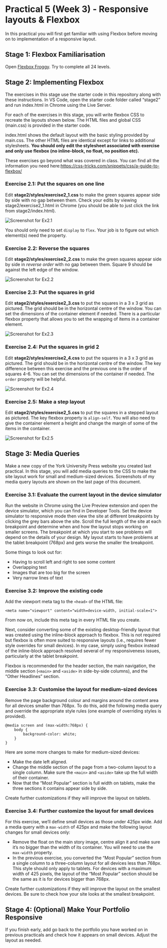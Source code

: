 # Practical 5 (Week 3) - Responsive layouts & Flexbox

In this practical you will first get familiar with using Flexbox before moving on to implementation of a responsive layout.

## Stage 1: Flexbox Familiarisation 
Open [Flexbox Froggy](http://flexboxfroggy.com/). Try to complete all 24 levels.

## Stage 2: Implementing Flexbox

The exercises in this stage use the starter code in this repository along with these instructions. In VS Code, open the starter code folder called “stage2” and run index.html in Chrome using the Live Server.

For each of the exercises in this stage, you will write flexbox CSS to recreate the layouts shown below. The HTML files and global CSS (main.css) is provided in the starter code. 

index.html shows the default layout with the basic styling provided by main.css. The other HTML files are identical except for links to additional stylesheets. **You should only edit the stylesheet associated with exercise and only use flexbox (no inline-block, no float, no position etc).**

These exercises go beyond what was covered in class. You can find all the information you need here:[https://css-tricks.com/snippets/css/a-guide-to-flexbox/ ](https://css-tricks.com/snippets/css/a-guide-to-flexbox/ )

### Exercise 2.1: Put the squares on one line
Edit **stage2/styles/exercise2_1.css** to make the green squares appear side by side with no gap between them. 
Check your edits by viewing stage2/exercise2_1.html in Chrome (you should be able to just click the link from stage2/index.html).

![Screenshot for Ex2.1](https://github.com/IM-WADD/Week3Practical1/assets/5978932/7dde3a22-f39c-4ef5-8024-ac7f1c55116d)

You should only need to set `display` to `flex`. Your job is to figure out which element(s) need the property.

### Exercise 2.2: Reverse the squares
Edit **stage2/styles/exercise2_2.css** to make the green squares appear side by side in _reverse order_ with no gap between them. Square 9 should be against the left edge of the window.

![Screenshot for Ex2.2](https://github.com/IM-WADD/Week3Practical1/assets/5978932/98b1ebd5-616f-47e3-8262-b286e8925eda)

### Exercise 2.3: Put the squares in grid
Edit **stage2/styles/exercise2_3.css** to put the squares in a 3 x 3 grid as pictured. The grid should be in the horizontal centre of the window. You can set the dimensions of the container element if needed. There is a particular flexbox property that allows you to set the wrapping of items in a container element.

![Screenshot for Ex2.3](https://github.com/IM-WADD/Week3Practical1/assets/5978932/be2014fd-eba6-46ab-982c-4fb26ee1bdfb)

### Exercise 2.4: Put the squares in grid 2
Edit **stage2/styles/exercise2_4.css** to put the squares in a 3 x 3 grid as pictured. The grid should be in the horizontal centre of the window. The key difference between this exercise and the previous one is the order of squares 4-6. You can set the dimensions of the container if needed. The `order` property will be helpful.

![Screenshot for Ex2.4](https://github.com/IM-WADD/Week3Practical1/assets/5978932/dc3cf570-f768-4681-9140-4dcde236010e)

### Exercise 2.5: Make a step layout
Edit **stage2/styles/exercise2_5.css** to put the squares in a stepped layout as pictured. The key flexbox property is `align-self`. You will also need to give the container element a height and change the margin of some of the items in the container.

![Screenshot for Ex2.5](https://github.com/IM-WADD/Week3Practical1/assets/5978932/a70e4a80-e5ab-4302-a2ac-ab3bdf51d4e4)

## Stage 3: Media Queries
Make a new copy of the York University Press website you created last practical. In this stage, you will add media queries to the CSS to make the site layout work for small and medium-sized devices. Screenshots of my media query layouts are shown on the last page of this document.

### Exercise 3.1: Evaluate the current layout in the device simulator
Run the website in Chrome using the Live Preview extension and open the device simulator, which you can find in Developer Tools. Set the device simulator to responsive mode then view the site at different breakpoints by clicking the grey bars above the site. Scroll the full length of the site at each breakpoint and determine when and how the layout stops working on smaller screens. The breakpoint at which you start to see problems will depend on the details of your design. My layout starts to have problems at the tablet breakpoint (768px) and gets worse the smaller the breakpoint.

Some things to look out for:
- Having to scroll left and right to see some content
- Overlapping text
- Images that are too big for the screen
- Very narrow lines of text

### Exercise 3.2: Improve the existing code
Add the viewport meta tag to the `<head>` of the HTML file:
```
<meta name="viewport" content="width=device-width, initial-scale=1">
```

From now on, include this meta tag in every HTML file you create.

Next, consider converting some of the existing desktop-friendly layout that was created using the inline-block approach to flexbox. This is not required but flexbox is often more suited to responsive layouts (i.e., requires fewer style overrides for small devices). In my case, simply using flexbox instead of the inline-block approach resolved several of my responsiveness issues, particularly at the tablet breakpoint.

Flexbox is recommended for the header section, the main navigation, the middle section (`<main>` and `<aside>` in side-by-side columns), and the “Other Headlines” section.

### Exercise 3.3: Customise the layout for medium-sized devices
Remove the page background colour and margins around the content area for all devices smaller than 768px. To do this, add the following media query and override the appropriate style rules (one example of overriding styles is provided).
```
@media screen and (max-width:768px) {
    body {
        background-color: white;
    }
}
```
Here are some more changes to make for medium-sized devices:
- Make the date left aligned.
- Change the middle section of the page from a two-column layout to a single column. Make sure the `<main>` and `<aside>` take up the full width of their container.
- Now that the “Most Popular” section is full width on tablets, make the three sections it contains appear side by side.

Create further customizations if they will improve the layout on tablets.

### Exercise 3.4: Further customize the layout for small devices
For this exercise, we’ll define small devices as those under 425px wide. Add a media query with a `max-width` of 425px and make the following layout changes for small devices only:
- Remove the float on the main story image, centre align it and make sure it’s no bigger than the width of its container. You will need to use the `max-width` property.
- In the previous exercise, you converted the “Most Popular” section from a single column to a three-column layout for all devices less than 768px. This style should only apply to tablets. For devices with a maximum width of 425 pixels, the layout of the “Most Popular” section should be the same as it is for devices bigger than 768px.

Create further customizations if they will improve the layout on the smallest devices. Be sure to check how your site looks at the smallest breakpoint.

## Stage 4: (Optional) Make Your Portfolio Responsive
If you finish early, add go back to the portfolio you have worked on in previous practicals and check how it appears on small devices. Adjust the layout as needed.

